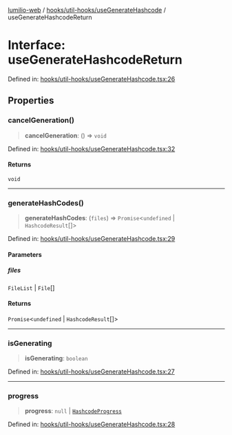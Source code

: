 [lumilio-web](../../../../modules.md) / [hooks/util-hooks/useGenerateHashcode](../index.md) / useGenerateHashcodeReturn

# Interface: useGenerateHashcodeReturn

Defined in: [hooks/util-hooks/useGenerateHashcode.tsx:26](https://github.com/EdwinZhanCN/Lumilio-Photos/blob/e7623428749fd7c1a769297382642ed42ea75beb/web/src/hooks/util-hooks/useGenerateHashcode.tsx#L26)

## Properties

### cancelGeneration()

> **cancelGeneration**: () => `void`

Defined in: [hooks/util-hooks/useGenerateHashcode.tsx:32](https://github.com/EdwinZhanCN/Lumilio-Photos/blob/e7623428749fd7c1a769297382642ed42ea75beb/web/src/hooks/util-hooks/useGenerateHashcode.tsx#L32)

#### Returns

`void`

***

### generateHashCodes()

> **generateHashCodes**: (`files`) => `Promise`\<`undefined` \| `HashcodeResult`[]\>

Defined in: [hooks/util-hooks/useGenerateHashcode.tsx:29](https://github.com/EdwinZhanCN/Lumilio-Photos/blob/e7623428749fd7c1a769297382642ed42ea75beb/web/src/hooks/util-hooks/useGenerateHashcode.tsx#L29)

#### Parameters

##### files

`FileList` | `File`[]

#### Returns

`Promise`\<`undefined` \| `HashcodeResult`[]\>

***

### isGenerating

> **isGenerating**: `boolean`

Defined in: [hooks/util-hooks/useGenerateHashcode.tsx:27](https://github.com/EdwinZhanCN/Lumilio-Photos/blob/e7623428749fd7c1a769297382642ed42ea75beb/web/src/hooks/util-hooks/useGenerateHashcode.tsx#L27)

***

### progress

> **progress**: `null` \| [`HashcodeProgress`](HashcodeProgress.md)

Defined in: [hooks/util-hooks/useGenerateHashcode.tsx:28](https://github.com/EdwinZhanCN/Lumilio-Photos/blob/e7623428749fd7c1a769297382642ed42ea75beb/web/src/hooks/util-hooks/useGenerateHashcode.tsx#L28)
